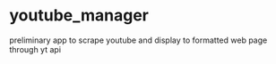 # youtube_manager
preliminary app to scrape youtube and display to formatted web page through yt api
